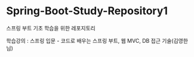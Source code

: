 # Spring-Boot-Study-Repository1
스프링 부트 기초 학습을 위한 레포지토리

학습강의 : 스프링 입문 - 코드로 배우는 스프링 부트, 웹 MVC, DB 접근 기술(김영한님)
